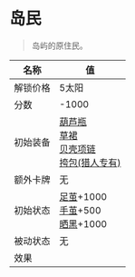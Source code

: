 # 岛民  
> 岛屿的原住民。  
  
名称  |  值  
----  |  ----  
解锁价格  |  5太阳  
分数  |  -1000  
初始装备  |  [葫芦瓶](GourdBottle.md)<br>[草裙](LeafSKirt.md)<br>[贝壳项链](SeashellNecklace.md)<br>[挎包(猎人专有)](SatchelHunter.md)  
额外卡牌  |  无  
初始状态  |  [足茧](CallousesFeet.md)+1000<br>[手茧](CallousesHands.md)+500<br>[晒黑](Tanning.md)+1000  
被动状态  |  无  
效果  |    


<script>document.title="岛民 - 卡牌生存百科 Card Survival Wiki";</script>